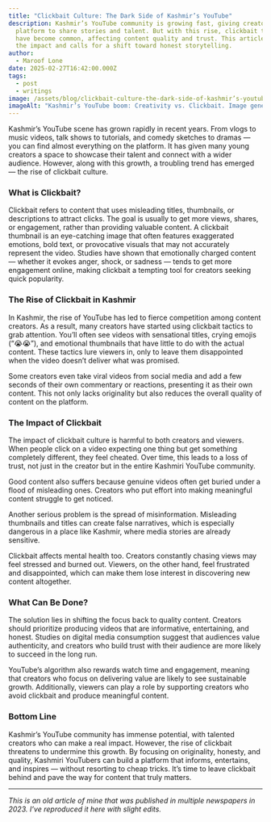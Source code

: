 ```yaml
---
title: "Clickbait Culture: The Dark Side of Kashmir’s YouTube"
description: Kashmir’s YouTube community is growing fast, giving creators a
  platform to share stories and talent. But with this rise, clickbait tactics
  have become common, affecting content quality and trust. This article explores
  the impact and calls for a shift toward honest storytelling.
author:
  - Maroof Lone
date: 2025-02-27T16:42:00.000Z
tags:
  - post
  - writings
image: /assets/blog/clickbait-culture-the-dark-side-of-kashmir’s-youtube.jpg
imageAlt: "Kashmir’s YouTube boom: Creativity vs. Clickbait. Image generated using AI."
---
```

Kashmir’s YouTube scene has grown rapidly in recent years. From vlogs to music videos, talk shows to tutorials, and comedy sketches to dramas — you can find almost everything on the platform. It has given many young creators a space to showcase their talent and connect with a wider audience. However, along with this growth, a troubling trend has emerged — the rise of clickbait culture.  

### What is Clickbait?

Clickbait refers to content that uses misleading titles, thumbnails, or descriptions to attract clicks. The goal is usually to get more views, shares, or engagement, rather than providing valuable content. A clickbait thumbnail is an eye-catching image that often features exaggerated emotions, bold text, or provocative visuals that may not accurately represent the video. Studies have shown that emotionally charged content — whether it evokes anger, shock, or sadness — tends to get more engagement online, making clickbait a tempting tool for creators seeking quick popularity.  

### The Rise of Clickbait in Kashmir

In Kashmir, the rise of YouTube has led to fierce competition among content creators. As a result, many creators have started using clickbait tactics to grab attention. You’ll often see videos with sensational titles, crying emojis (“😭😭”), and emotional thumbnails that have little to do with the actual content. These tactics lure viewers in, only to leave them disappointed when the video doesn’t deliver what was promised.  

Some creators even take viral videos from social media and add a few seconds of their own commentary or reactions, presenting it as their own content. This not only lacks originality but also reduces the overall quality of content on the platform.  

### The Impact of Clickbait

The impact of clickbait culture is harmful to both creators and viewers. When people click on a video expecting one thing but get something completely different, they feel cheated. Over time, this leads to a loss of trust, not just in the creator but in the entire Kashmiri YouTube community.  

Good content also suffers because genuine videos often get buried under a flood of misleading ones. Creators who put effort into making meaningful content struggle to get noticed.  

Another serious problem is the spread of misinformation. Misleading thumbnails and titles can create false narratives, which is especially dangerous in a place like Kashmir, where media stories are already sensitive.  

Clickbait affects mental health too. Creators constantly chasing views may feel stressed and burned out. Viewers, on the other hand, feel frustrated and disappointed, which can make them lose interest in discovering new content altogether.   

### What Can Be Done?

The solution lies in shifting the focus back to quality content. Creators should prioritize producing videos that are informative, entertaining, and honest. Studies on digital media consumption suggest that audiences value authenticity, and creators who build trust with their audience are more likely to succeed in the long run.  

YouTube’s algorithm also rewards watch time and engagement, meaning that creators who focus on delivering value are likely to see sustainable growth. Additionally, viewers can play a role by supporting creators who avoid clickbait and produce meaningful content.  

### Bottom Line

Kashmir’s YouTube community has immense potential, with talented creators who can make a real impact. However, the rise of clickbait threatens to undermine this growth. By focusing on originality, honesty, and quality, Kashmiri YouTubers can build a platform that informs, entertains, and inspires — without resorting to cheap tricks. It’s time to leave clickbait behind and pave the way for content that truly matters.  

---

*This is an old article of mine that was published in multiple newspapers in 2023. I’ve reproduced it here with slight edits.*
